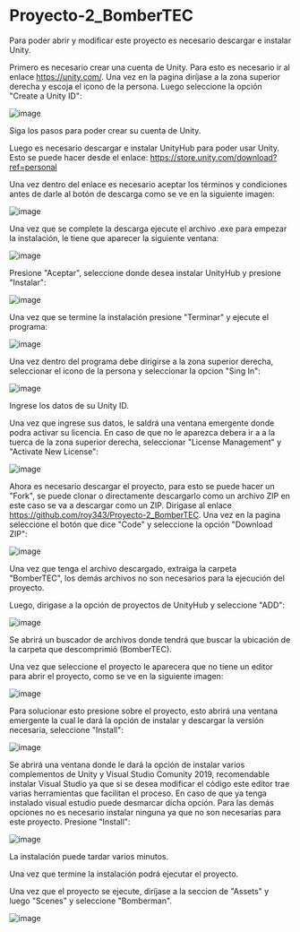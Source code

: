 # Proyecto-2_BomberTEC

Para poder abrir y modificar este proyecto es necesario descargar e instalar Unity.

Primero es necesario crear una cuenta de Unity. Para esto es necesario ir al enlace https://unity.com/. Una vez en la pagina diríjase a la zona superior derecha y escoja el icono de la persona. Luego seleccione la opción "Create a Unity ID":

![image](https://user-images.githubusercontent.com/28927252/101973312-cc47ff80-3bfc-11eb-9ffc-4ccf46982379.png)

Siga los pasos para poder crear su cuenta de Unity.

Luego es necesario descargar e instalar UnityHub para poder usar Unity. Esto se puede hacer desde el enlace: https://store.unity.com/download?ref=personal

Una vez dentro del enlace es necesario aceptar los términos y condiciones antes de darle al botón de descarga como se ve en la siguiente imagen:

![image](https://user-images.githubusercontent.com/28927252/101952299-0cd45880-3bbe-11eb-931f-29b17b3173cc.png)

Una vez que se complete la descarga ejecute el archivo .exe para empezar la instalación, le tiene que aparecer la siguiente ventana:

![image](https://user-images.githubusercontent.com/28927252/101954479-cd0f7000-3bc1-11eb-820c-0bcbe6400911.png)

Presione "Aceptar", seleccione donde desea instalar UnityHub y presione "Instalar":

![image](https://user-images.githubusercontent.com/28927252/101954727-38594200-3bc2-11eb-8908-6d5d507e29aa.png)

Una vez que se termine la instalación presione "Terminar" y ejecute el programa:

![image](https://user-images.githubusercontent.com/28927252/101954979-9f76f680-3bc2-11eb-9dd3-a97d34fb0e31.png)

Una vez dentro del programa debe dirigirse a la zona superior derecha, seleccionar el icono de la persona y seleccionar la opcion "Sing In":

![image](https://user-images.githubusercontent.com/28927252/101973351-1204c800-3bfd-11eb-8459-db4118054e75.png)

Ingrese los datos de su Unity ID.

Una vez que ingrese sus datos, le saldrá una ventana emergente donde podra activar su licencia. En caso de que no le aparezca debera ir a a la tuerca de la zona superior derecha, seleccionar "License Management" y "Activate New License":

![image](https://user-images.githubusercontent.com/28927252/101973536-68263b00-3bfe-11eb-8121-ae331be0ef32.png)

Ahora es necesario descargar el proyecto, para esto se puede hacer un "Fork", se puede clonar o directamente descargarlo como un archivo ZIP en este caso se va a descargar como un ZIP. Dirigase al enlace https://github.com/roy343/Proyecto-2_BomberTEC. Una vez en la pagina seleccione el botón que dice "Code" y seleccione la opción "Download ZIP":

![image](https://user-images.githubusercontent.com/28927252/101957615-5ffed900-3bc7-11eb-8e19-c228fe467231.png)

Una vez que tenga el archivo descargado, extraiga la carpeta "BomberTEC", los demás archivos no son necesarios para la ejecución del proyecto.

Luego, dirigase a la opción de proyectos de UnityHub y seleccione "ADD":

![image](https://user-images.githubusercontent.com/28927252/101962832-bf161b00-3bd2-11eb-91ea-4ed0b7e44c29.png)

Se abrirá un buscador de archivos donde tendrá que buscar la ubicación de la carpeta que descomprimió (BomberTEC).

Una vez que seleccione el proyecto le aparecera que no tiene un editor para abrir el proyecto, como se ve en la siguiente imagen:

![image](https://user-images.githubusercontent.com/28927252/101963135-92aece80-3bd3-11eb-8a97-83ef07fa8692.png)

Para solucionar esto presione sobre el proyecto, esto abrirá una ventana emergente la cual le dará la opción de instalar y descargar la versión necesaria, seleccione "Install":

![image](https://user-images.githubusercontent.com/28927252/101963231-d570a680-3bd3-11eb-9222-238699e3c42f.png)

Se abrirá una ventana donde le dará la opción de instalar varios complementos de Unity y Visual Studio Comunity 2019, recomendable instalar Visual Studio ya que si se desea modificar el código este editor trae varias herramientas que facilitan el proceso. En caso de que ya tenga instalado visual estudio puede desmarcar dicha opción. Para las demás opciones no es necesario instalar ninguna ya que no son necesarias para este proyecto. Presione "Install":

![image](https://user-images.githubusercontent.com/28927252/101963295-fb964680-3bd3-11eb-97af-3c0dfe6d96bc.png)

La instalación puede tardar varios minutos.

Una vez que termine la instalación podrá ejecutar el proyecto.

Una vez que el proyecto se ejecute, diríjase a la seccion de "Assets" y luego "Scenes" y seleccione "Bomberman".

![image](https://user-images.githubusercontent.com/28927252/101974205-c7d11600-3bff-11eb-8d35-1795008edfad.png)













